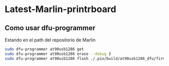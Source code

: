 # Latest-Marlin-printrboard

## Como usar dfu-programmer

Estando en el path del repositorio de Marlin

``` bash
sudo dfu-programmer at90usb1286 get
sudo dfu-programmer at90usb1286 erase --debug 3
sudo dfu-programmer at90usb1286 flash ./.pio/build/at90usb1286_dfu/firmware.hex --debug 3
```
